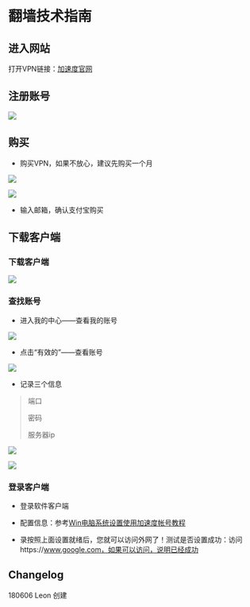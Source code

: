 # 翻墙技术指南

## 进入网站

打开VPN链接：[加速度官网](http://ab.36fy.com)

## 注册账号

![](https://ws1.sinaimg.cn/large/006tKfTcly1fs1bocwvnyj31kw12knpd.jpg)

## 购买

- 购买VPN，如果不放心，建议先购买一个月

![](https://ws4.sinaimg.cn/large/006tKfTcly1fs1b15vhwbj31kw0wa4qp.jpg)

![](https://ws1.sinaimg.cn/large/006tKfTcly1fs1b2htwwnj31kw0p8aiq.jpg)

- 输入邮箱，确认支付宝购买

## 下载客户端

### 下载客户端

![](https://ws2.sinaimg.cn/large/006tKfTcly1fs1b99hkj2j31kw17vh95.jpg)

### 查找账号

- 进入我的中心——查看我的账号

![](https://ws4.sinaimg.cn/large/006tKfTcly1fs1bbbqjddj31kw0z7h31.jpg)

- 点击“有效的”——查看账号

![](https://ws4.sinaimg.cn/large/006tKfTcly1fs1bd59tffj31kw0sowr9.jpg)

- 记录三个信息

> 端口
> 
> 密码
> 
> 服务器ip

![](https://ws1.sinaimg.cn/large/006tKfTcly1fs1bhinwg8j31gi0sw7ab.jpg)

![](https://ws4.sinaimg.cn/large/006tKfTcly1fs1biqicvjj31kw0jy7by.jpg)

### 登录客户端

- 登录软件客户端

- 配置信息：参考[Win电脑系统设置使用加速度帐号教程](http://ab.36fy.com/knowledgebase/10/Win.html)

- 录按照上面设置就绪后，您就可以访问外网了！测试是否设置成功：访问https://www.google.com，如果可以访问，说明已经成功

## Changelog

180606 Leon 创建



